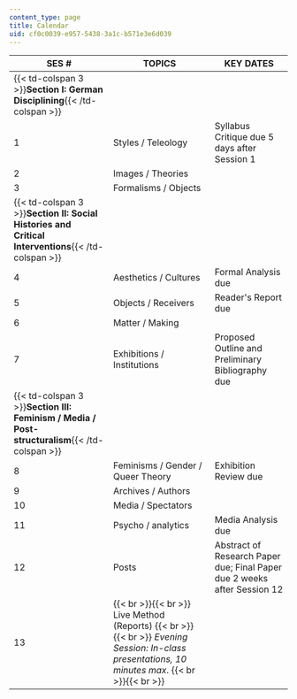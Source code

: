 ```yaml
---
content_type: page
title: Calendar
uid: cf0c0039-e957-5438-3a1c-b571e3e6d039
---
```


| SES # | TOPICS | KEY DATES |
| --- | --- | --- |
| {{< td-colspan 3 >}}**Section I: German Disciplining**{{< /td-colspan >}} |||
| 1 | Styles / Teleology | Syllabus Critique due 5 days after Session 1 |
| 2 | Images / Theories | &nbsp; |
| 3 | Formalisms / Objects | &nbsp; |
| {{< td-colspan 3 >}}**Section II: Social Histories and Critical Interventions**{{< /td-colspan >}} |||
| 4 | Aesthetics / Cultures | Formal Analysis due |
| 5 | Objects / Receivers | Reader's Report due |
| 6 | Matter / Making | &nbsp; |
| 7 | Exhibitions / Institutions | Proposed Outline and Preliminary Bibliography due |
| {{< td-colspan 3 >}}**Section III: Feminism / Media / Post-structuralism**{{< /td-colspan >}} |||
| 8 | Feminisms / Gender / Queer Theory | Exhibition Review due |
| 9 | Archives / Authors | &nbsp; |
| 10 | Media / Spectators | &nbsp; |
| 11 | Psycho / analytics | Media Analysis due |
| 12 | Posts | Abstract of Research Paper due; Final Paper due 2 weeks after Session 12 |
| 13 |  {{< br >}}{{< br >}} Live Method (Reports) {{< br >}}{{< br >}} _Evening Session: In-class presentations, 10 minutes max_. {{< br >}}{{< br >}}  |